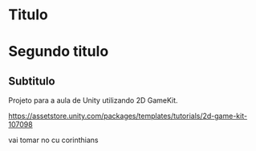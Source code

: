 # Titulo

# Segundo titulo

## Subtitulo

Projeto para a aula de Unity utilizando 2D GameKit.

https://assetstore.unity.com/packages/templates/tutorials/2d-game-kit-107098

vai tomar no cu corinthians